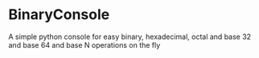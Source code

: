 # BinaryConsole
A simple python console for easy binary, hexadecimal, octal and base 32 and base 64 and base N operations on the fly
